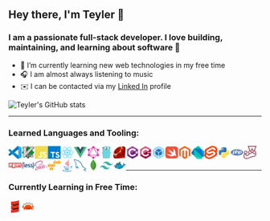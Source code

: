 ## Hey there, I'm Teyler 👋

### I am a passionate full-stack developer. I love building, maintaining, and learning about software  🙂

- 🌱 I’m currently learning new web technologies in my free time
- 🎧 I am almost always listening to music
- ✉️ I can be contacted via my [Linked In](https://www.linkedin.com/in/teyler-halama-50b136114/) profile

![Teyler's GitHub stats](https://github-readme-stats.vercel.app/api?username=Teyler7&show_icons=true&theme=dracula)

---

### Learned Languages and Tooling:

<a href="#" title="Visual Studio Code"><img align="left" alt="Visual Studio Code" width="26px" src="https://raw.githubusercontent.com/github/explore/80688e429a7d4ef2fca1e82350fe8e3517d3494d/topics/visual-studio-code/visual-studio-code.png" /></a>
<a href="#" title="Vim"><img align="left" alt="Vim" width="26px" src="https://raw.githubusercontent.com/devicons/devicon/2ae2a900d2f041da66e950e4d48052658d850630/icons/vim/vim-original.svg" /></a>
<a href="#" title="Javascript"><img align="left" alt="Javascript" width="26px" src="https://raw.githubusercontent.com/devicons/devicon/2ae2a900d2f041da66e950e4d48052658d850630/icons/javascript/javascript-plain.svg" /></a>
<a href="#" title="TypeScript"><img align="left" alt="TypeScript" width="26px" src="https://raw.githubusercontent.com/devicons/devicon/2ae2a900d2f041da66e950e4d48052658d850630/icons/typescript/typescript-plain.svg" /></a>
<a href="#" title="React"><img align="left" alt="React" width="26px" src="https://raw.githubusercontent.com/devicons/devicon/2ae2a900d2f041da66e950e4d48052658d850630/icons/react/react-original.svg" /></a>
<a href="#" title="Vue JS"><img align="left" alt="Vue JS" width="26px" src="https://raw.githubusercontent.com/devicons/devicon/2ae2a900d2f041da66e950e4d48052658d850630/icons/vuejs/vuejs-original.svg" /></a>
<a href="#" title="GraphQL"><img align="left" alt="GraphQL" width="26px" src="https://raw.githubusercontent.com/devicons/devicon/2ae2a900d2f041da66e950e4d48052658d850630/icons/graphql/graphql-plain.svg" /></a>
<a href="#" title="Go Lang"><img align="left" alt="Go Lang" width="26px" src="https://raw.githubusercontent.com/devicons/devicon/2ae2a900d2f041da66e950e4d48052658d850630/icons/go/go-original.svg" /></a>
<a href="#" title="Ruby"><img align="left" alt="Ruby" width="26px" src="https://raw.githubusercontent.com/devicons/devicon/2ae2a900d2f041da66e950e4d48052658d850630/icons/ruby/ruby-original.svg" /></a>
<a href="#" title="C#"><img align="left" alt="C#" width="26px" src="https://raw.githubusercontent.com/devicons/devicon/2ae2a900d2f041da66e950e4d48052658d850630/icons/csharp/csharp-original.svg" /></a>
<a href="#" title="C++"><img align="left" alt="C++" width="26px" src="https://raw.githubusercontent.com/devicons/devicon/2ae2a900d2f041da66e950e4d48052658d850630/icons/cplusplus/cplusplus-original.svg" /></a>
<a href="#" title="Webpack"><img align="left" alt="Webpack" width="26px" src="https://raw.githubusercontent.com/devicons/devicon/2ae2a900d2f041da66e950e4d48052658d850630/icons/webpack/webpack-original.svg" /></a>
<a href="#" title="Swift"><img align="left" alt="Swift" width="26px" src="https://raw.githubusercontent.com/devicons/devicon/2ae2a900d2f041da66e950e4d48052658d850630/icons/swift/swift-original.svg" /></a>
<a href="#" title="Magento 2"><img align="left" alt="Magento 2" width="26px" src="https://raw.githubusercontent.com/devicons/devicon/2ae2a900d2f041da66e950e4d48052658d850630/icons/magento/magento-original.svg" /></a>
<a href="#" title="Dart"><img align="left" alt="Dart" width="26px" src="https://raw.githubusercontent.com/devicons/devicon/2ae2a900d2f041da66e950e4d48052658d850630/icons/dart/dart-original.svg" /></a>
<a href="#" title="Svelte"><img align="left" alt="Svelte" width="26px" src="https://raw.githubusercontent.com/devicons/devicon/2ae2a900d2f041da66e950e4d48052658d850630/icons/svelte/svelte-original.svg" /></a>
<a href="#" title="Python"><img align="left" alt="Python" width="26px" src="https://raw.githubusercontent.com/devicons/devicon/2ae2a900d2f041da66e950e4d48052658d850630/icons/python/python-original.svg" /></a>
<a href="#" title="PHP"><img align="left" alt="PHP" width="26px" src="https://raw.githubusercontent.com/devicons/devicon/2ae2a900d2f041da66e950e4d48052658d850630/icons/php/php-plain.svg" /></a>
<a href="#" title="Jest"><img align="left" alt="Jest" width="26px" src="https://raw.githubusercontent.com/devicons/devicon/2ae2a900d2f041da66e950e4d48052658d850630/icons/jest/jest-plain.svg" /></a>
<a href="#" title="NPM"><img align="left" alt="NPM" width="26px" src="https://raw.githubusercontent.com/devicons/devicon/2ae2a900d2f041da66e950e4d48052658d850630/icons/npm/npm-original-wordmark.svg" /></a>
<a href="#" title="Less"><img align="left" alt="Less" width="26px" src="https://raw.githubusercontent.com/devicons/devicon/2ae2a900d2f041da66e950e4d48052658d850630/icons/less/less-plain-wordmark.svg" /></a>
<a href="#" title="SASS"><img align="left" alt="SASS" width="26px" src="https://raw.githubusercontent.com/devicons/devicon/2ae2a900d2f041da66e950e4d48052658d850630/icons/sass/sass-original.svg" /></a>
<a href="#" title="AWS"><img align="left" alt="AWS" width="26px" src="https://raw.githubusercontent.com/devicons/devicon/2ae2a900d2f041da66e950e4d48052658d850630/icons/amazonwebservices/amazonwebservices-original.svg" /></a>
<a href="#" title="Java"><img align="left" alt="Java" width="26px" src="https://raw.githubusercontent.com/devicons/devicon/2ae2a900d2f041da66e950e4d48052658d850630/icons/java/java-original.svg" /></a>
<a href="#" title="MySQL"><img align="left" alt="MySQL" width="26px" src="https://raw.githubusercontent.com/devicons/devicon/2ae2a900d2f041da66e950e4d48052658d850630/icons/mysql/mysql-original.svg" /></a>
<a href="#" title="MongoDB"><img align="left" alt="MongoDB" width="26px" src="https://raw.githubusercontent.com/devicons/devicon/2ae2a900d2f041da66e950e4d48052658d850630/icons/mongodb/mongodb-original.svg" /></a>
<a href="#" title="Tailwind CSS"><img align="left" alt="Tailwind CSS" width="26px" src="https://raw.githubusercontent.com/devicons/devicon/2ae2a900d2f041da66e950e4d48052658d850630/icons/tailwindcss/tailwindcss-plain.svg" /></a>
<a href="#" title="Docker"><img align="left" alt="Docker" width="26px" src="https://raw.githubusercontent.com/devicons/devicon/2ae2a900d2f041da66e950e4d48052658d850630/icons/docker/docker-original.svg" /></a>


<br />
<br />

---

### Currently Learning in Free Time:

<a href="#" title="Scala"><img align="left" alt="Scala" width="26px" src="https://raw.githubusercontent.com/devicons/devicon/2ae2a900d2f041da66e950e4d48052658d850630/icons/scala/scala-original.svg" /></a>
<a href="#" title="Rust"><img align="left" alt="Rust" width="26px" src="https://raw.githubusercontent.com/HenningTimm/rust-bio-logo/0736bb9047f5eee4849e1c901fe626bf462e2627/svg/bioferris_light_strand.svg" /></a>
